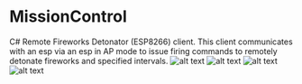 # MissionControl
[main]:http://i.imgur.com/oam7Vme.png "main"
[timer]:http://imgur.com/U0ZVtc3.png "timer"
[enabled]:http://imgur.com/9W3CEyU.png "enabled"
[settings]:http://imgur.com/buNleMr.png "settings"
C# Remote Fireworks Detonator (ESP8266) client. This client communicates with an esp via an esp in AP mode to issue firing commands to remotely detonate fireworks and specified intervals.
![alt text][main]
![alt text][timer]
![alt text][enabled]
![alt text][settings]
